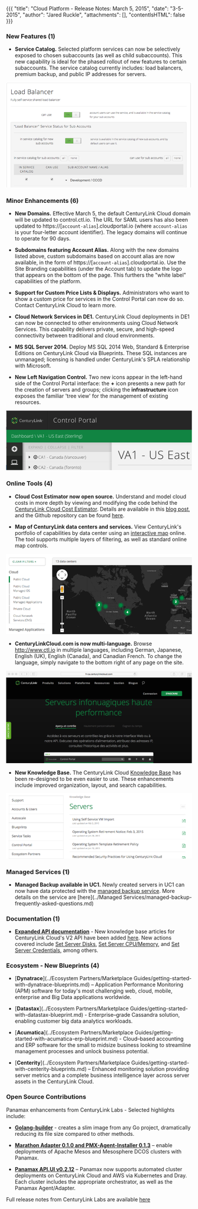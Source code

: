 {{{
  "title": "Cloud Platform - Release Notes: March 5, 2015",
  "date": "3-5-2015",
  "author": "Jared Ruckle",
  "attachments": [],
  "contentIsHTML": false
}}}


### New Features (1)

* **Service Catalog.** Selected platform services can now be selectively exposed to chosen subaccounts (as well as child subaccounts). This new capability is ideal for the phased rollout of new features to certain subaccounts. The service catalog currently includes: load balancers, premium backup, and public IP addresses for servers.

![Service Catalog](../../images/service-catalog-01.png)


### Minor Enhancements (6)

* **New Domains.** Effective March 5, the default CenturyLink Cloud domain will be updated to control.ctl.io.  The URL for SAML users has also been updated to https://[`account-alias`].cloudportal.io (where `account-alias` is your four-letter account identifier). The legacy domains will continue to operate for 90 days.

* **Subdomains featuring Account Alias.** Along with the new domains listed above, custom subdomains based on account alias are now available, in the form of https://[`account-alias`].cloudportal.io. Use the Site Branding capabilities (under the Account tab) to update the logo that appears on the bottom of the page. This furthers the "white label" capabilities of the platform.

* **Support for Custom Price Lists & Displays.** Administrators who want to show a custom price for services in the Control Portal can now do so. Contact CenturyLink Cloud to learn more.

* **Cloud Network Services in DE1.** CenturyLink Cloud deployments in DE1 can now be connected to other environments using Cloud Network Services.  This capability delivers private, secure, and high-speed connectivity between traditional and cloud environments.

* **MS SQL Server 2014.** Deploy MS SQL 2014 Web, Standard & Enterprise Editions on CenturyLink Cloud via Blueprints.  These SQL instances are unmanaged; licensing is handled under CenturyLink's SPLA relationship with Microsoft.

* **New Left Navigation Control.** Two new icons appear in the left-hand side of the Control Portal interface: the **+** icon presents a new path for the creation of servers and groups; clicking the **infrastructure** icon exposes the familiar 'tree view' for the management of existing resources.

![Left Navigation](../../images/left-nav-01.png)


### Online Tools (4)

* **Cloud Cost Estimator now open source.** Understand and model cloud costs in more depth by viewing and modifying the code behind the [CenturyLink Cloud Cost Estimator](http://www.ctl.io/estimator). Details are available in this [blog post](http://www.ctl.io/blog/post/cloud-services-estimator-now-open-source), and the Github repository can be found [here](http://www.github.com/CenturyLinkCloud/PriceEstimator).

* **Map of CenturyLink data centers and services.** View CenturyLink's portfolio of capabilities by data center using an [interactive map](http://www.ctl.io/data-centers) online.  The tool supports multiple layers of filtering, as well as standard online map controls.

![Online Map of Services & Locations](../../images/datacenter-capabilities-map-01.png)

* **CenturyLinkCloud.com is now multi-language.** Browse http://www.ctl.io in multiple languages, including German, Japanese, English (UK), English (Canada), and Canadian French. To change the language, simply navigate to the bottom right of any page on the site.

![Multi-language Site](../../images/multilanguage-website-01.png)
* **New Knowledge Base.** The CenturyLink Cloud [Knowledge Base](http://www.ctl.io/knowledge-base) has been re-designed to be even easier to use. These enhancements include improved organization, layout, and search capabilities.

![Online Knowledge Base](../../images/knowledge-base-online-01.png)


### Managed Services (1)
* **Managed Backup available in UC1.** Newly created servers in UC1 can now have data protected with the [managed backup service](http://www.ctl.io/managed-services/backup). More details on the service are [here](../Managed Services/managed-backup-frequently-asked-questions.md)


### Documentation (1)
* [**Expanded API documentation**](http://www.ctl.io/api-docs/v2/) - New knowledge base articles for CenturyLink Cloud's V2 API have been added [here](http://www.ctl.io/api-docs/v2/). New actions covered include [Set Server Disks](http://www.ctl.io/api-docs/v2/#servers-set-server-disks), [Set Server CPU/Memory](http://www.ctl.io/api-docs/v2/#servers-set-server-cpumemory), and [Set Server Credentials](http://www.ctl.io/api-docs/v2/#servers-set-server-credentials), among others.


### Ecosystem - New Blueprints (4)

* [**Dynatrace**](../Ecosystem Partners/Marketplace Guides/getting-started-with-dynatrace-blueprints.md) – Application Performance Monitoring (APM) software for today's most challenging web, cloud, mobile, enterprise and Big Data applications worldwide.


* [**Datastax**](../Ecosystem Partners/Marketplace Guides/getting-started-with-datastax-blueprint.md) - Enterprise–grade Cassandra solution, enabling customer big data analytics workloads.


* [**Acumatica**](../Ecosystem Partners/Marketplace Guides/getting-started-with-acumatica-erp-blueprint.md) - Cloud–based accounting and ERP software for the small to midsize business looking to streamline management processes and unlock business potential.

* [**Centerity**](../Ecosystem Partners/Marketplace Guides/getting-started-with-centerity-blueprints.md) – Enhanced monitoring solution providing server metrics and a complete business intelligence layer across  server assets in the CenturyLink Cloud.

### Open Source Contributions
Panamax enhancements from CenturyLink Labs - Selected highlights include:

* [**Golang-builder**](http://www.centurylinklabs.com/small-docker-images-for-go-apps/) - creates a slim image from any Go project, dramatically reducing its file size compared to other methods.

* [**Marathon Adapter 0.1.0  and PMX-Agent-Installer 0.1.3**](http://www.centurylinklabs.com/deploy-to-a-mesosphere-cluster-with-the-panamax-marathon-adapter/) – enable deployments of Apache Mesos and Mesosphere DCOS clusters with Panamax.

* [**Panamax API.UI v0.2.12**](http://www.centurylinklabs.com/automated-deployment-endpoint-creation-with-panamax/) – Panamax now supports automated cluster deployments on CenturyLink Cloud and AWS via Kubernetes and Dray. Each cluster includes the appropriate orchestrator, as well as the Panamax Agent/Adapter.

Full release notes from CenturyLink Labs are available [here](https://github.com/CenturyLinkLabs/panamax-ui/wiki/Release-Notes)
